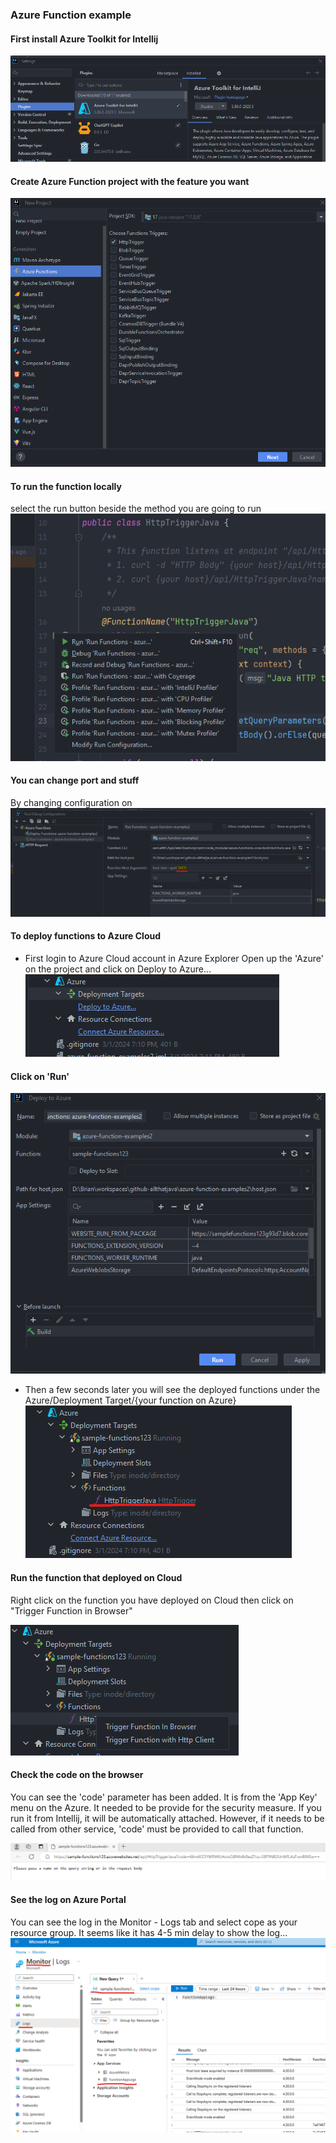 ### Azure Function example
#### First install Azure Toolkit for Intellij
![img/azure_toolkit.png](img/azure_toolkit.png)


#### Create Azure Function project with the feature you want
![img/azure_function_project.png](img/azure_function_project.png)

#### To run the function locally
select the run button beside the method you are going to run
![img/azure_function_run.png](img/azure_function_run.png)

#### You can change port and stuff
By changing configuration on 
![img/azure_function_run_config.png](img/azure_function_run_config.png)

#### To deploy functions to Azure Cloud 
- First login to Azure Cloud account in Azure Explorer
Open up the 'Azure' on the project and click on Deploy to Azure...
![img/azure_function_deploy.png](img/azure_function_deploy.png)

#### Click on 'Run' 
![img/azure_function_deploy_config.png](img/azure_function_deploy_config.png)

- Then a few seconds later you will see the deployed functions under the Azure/Deployment Target/{your function on Azure}
![img/azure_function_deploy_config.png](img/azure_function_deployed.png)

#### Run the function that deployed on Cloud
Right click on the function you have deployed on Cloud then click on "Trigger Function in Browser"

![img/azure_functions_run_on_cloud.png](img/azure_functions_run_on_cloud.png)

#### Check the code on the browser
You can see the 'code' parameter has been added. It is from the 'App Key' menu on the Azure.
It needed to be provide for the security measure. If you run it from Intellij, it will be automatically attached.
However, if it needs to be called from other service, 'code' must be provided to call that function.

![img/azure_function_running_on_broswer.png](img/azure_function_running_on_broswer.png)

#### See the log on Azure Portal
You can see the log in the Monitor - Logs tab and select cope as your resource group. It seems like it has 4-5 min delay to show the log...
![img/azure_functions_log.png](img/azure_functions_log.png)